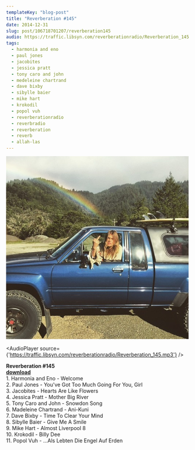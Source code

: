 ```yaml
---
templateKey: "blog-post"
title: "Reverberation #145"
date: 2014-12-31
slug: post/106718701207/reverberation145
audio: https://traffic.libsyn.com/reverberationradio/Reverberation_145.mp3
tags:
  - harmonia and eno
  - paul jones
  - jacobites
  - jessica pratt
  - tony caro and john
  - medeleine chartrand
  - dave bixby
  - sibylle baier
  - mike hart
  - krokodil
  - popol vuh
  - reverberationradio
  - reverbradio
  - reverberation
  - reverb
  - allah-las
---
```


![Reverberation #145](../images/d6913b4d4b30429afe0a7fa078c0eb92f271f25e6eb5907d0e0a3da8b54c039b.jpg)

<AudioPlayer source={'https://traffic.libsyn.com/reverberationradio/Reverberation_145.mp3'} />

<p><strong>Reverberation #145<br /></strong><strong><a href="https://traffic.libsyn.com/reverberationradio/Reverberation_145.mp3" title="download" target="_blank">download<br /></a></strong>1. Harmonia and Eno - Welcome<br />2. Paul Jones - You've Got Too Much Going For You, Girl<br />3. Jacobites - Hearts Are Like Flowers<br />4. Jessica Pratt - Mother Big River<br />5. Tony Caro and John - Snowdon Song<br />6. Madeleine Chartrand - Ani-Kuni<br />7. Dave Bixby - Time To Clear Your Mind<br />8. Sibylle Baier - Give Me A Smile<br />9. Mike Hart - Almost Liverpool 8<br />10. Krokodil - Billy Dee<br />11. Popol Vuh - ...Als Lebten Die Engel Auf Erden</p>
